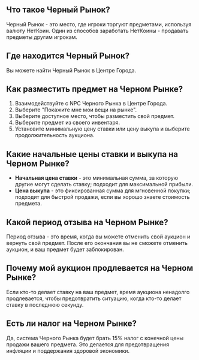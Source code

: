 ## Что такое Черный Рынок?

Черный Рынок - это место, где игроки торгуют предметами, используя валюту НетКоин. Один из способов заработать НетКоины - продавать предметы другим игрокам.

## Где находится Черный Рынок?

Вы можете найти Черный Рынок в Центре Города.

## Как разместить предмет на Черном Рынке?

1. Взаимодействуйте с NPC Черного Рынка в Центре Города.
2. Выберите "Покажите мне мои вещи на рынке".
3. Выберите доступное место, чтобы разместить свой предмет.
4. Выберите предмет из своего инвентаря.
5. Установите минимальную цену ставки или цену выкупа и выберите продолжительность аукциона.

## Какие начальные цены ставки и выкупа на Черном Рынке?

- **Начальная цена ставки** - это минимальная сумма, за которую другие могут сделать ставку; подходит для максимальной прибыли.
- **Цена выкупа** - это фиксированная сумма для мгновенной покупки; подходит для быстрой продажи, если вы хорошо знаете стоимость предмета.

## Какой период отзыва на Черном Рынке?

Период отзыва - это время, когда вы можете отменить свой аукцион и вернуть свой предмет. После его окончания вы не сможете отменить аукцион, и ваш предмет будет заблокирован.

## Почему мой аукцион продлевается на Черном Рынке?

Если кто-то делает ставку на ваш предмет, время аукциона ненадолго продлевается, чтобы предотвратить ситуацию, когда кто-то делает ставку в последнюю секунду.

## Есть ли налог на Черном Рынке?

Да, система Черного Рынка будет брать 15% налог с конечной цены продажи вашего предмета. Это делается для предотвращения инфляции и поддержания здоровой экономики.
